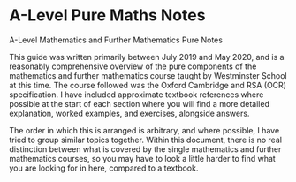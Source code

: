 # A-Level Pure Maths Notes
A-Level Mathematics and Further Mathematics Pure Notes

This guide was written primarily between July 2019 and May 2020, and is a reasonably comprehensive overview of the pure components of the mathematics and further mathematics course taught by Westminster School at this time. The course followed was the Oxford Cambridge and RSA (OCR) specification. I have included approximate textbook references where possible at the start of each section where you will find a more detailed explanation, worked examples, and exercises, alongside answers.

The order in which this is arranged is arbitrary, and where possible, I have tried to group similar topics together. Within this document, there is no real distinction between what is covered by the single mathematics and further mathematics courses, so you may have to look a little harder to find what you are looking for in here, compared to a textbook.

